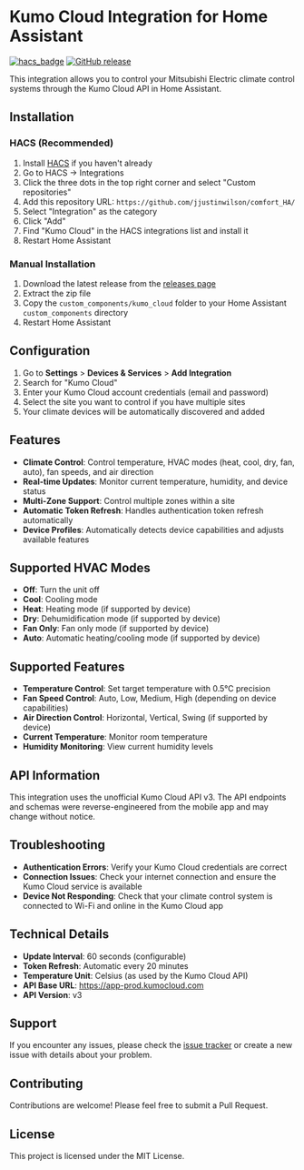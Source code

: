 # Kumo Cloud Integration for Home Assistant

[![hacs_badge](https://img.shields.io/badge/HACS-Custom-orange.svg)](https://github.com/custom-components/hacs)
[![GitHub release](https://img.shields.io/github/release/jjustinwilson/kumo_cloud.svg)](https://github.com/jjustinwilson/kumo_cloud/releases)

This integration allows you to control your Mitsubishi Electric climate control systems through the Kumo Cloud API in Home Assistant.

## Installation

### HACS (Recommended)

1. Install [HACS](https://hacs.xyz/) if you haven't already
2. Go to HACS → Integrations
3. Click the three dots in the top right corner and select "Custom repositories"
4. Add this repository URL: `https://github.com/jjustinwilson/comfort_HA/`
5. Select "Integration" as the category
6. Click "Add"
7. Find "Kumo Cloud" in the HACS integrations list and install it
8. Restart Home Assistant

### Manual Installation

1. Download the latest release from the [releases page](https://github.com/jjustinwilson/comfort_HA/releases)
2. Extract the zip file
3. Copy the `custom_components/kumo_cloud` folder to your Home Assistant `custom_components` directory
4. Restart Home Assistant

## Configuration

1. Go to **Settings** > **Devices & Services** > **Add Integration**
2. Search for "Kumo Cloud"
3. Enter your Kumo Cloud account credentials (email and password)
4. Select the site you want to control if you have multiple sites
5. Your climate devices will be automatically discovered and added

## Features

- **Climate Control**: Control temperature, HVAC modes (heat, cool, dry, fan, auto), fan speeds, and air direction
- **Real-time Updates**: Monitor current temperature, humidity, and device status
- **Multi-Zone Support**: Control multiple zones within a site
- **Automatic Token Refresh**: Handles authentication token refresh automatically
- **Device Profiles**: Automatically detects device capabilities and adjusts available features

## Supported HVAC Modes

- **Off**: Turn the unit off
- **Cool**: Cooling mode
- **Heat**: Heating mode (if supported by device)
- **Dry**: Dehumidification mode (if supported by device)
- **Fan Only**: Fan only mode (if supported by device)
- **Auto**: Automatic heating/cooling mode (if supported by device)

## Supported Features

- **Temperature Control**: Set target temperature with 0.5°C precision
- **Fan Speed Control**: Auto, Low, Medium, High (depending on device capabilities)
- **Air Direction Control**: Horizontal, Vertical, Swing (if supported by device)
- **Current Temperature**: Monitor room temperature
- **Humidity Monitoring**: View current humidity levels

## API Information

This integration uses the unofficial Kumo Cloud API v3. The API endpoints and schemas were reverse-engineered from the mobile app and may change without notice.

## Troubleshooting

- **Authentication Errors**: Verify your Kumo Cloud credentials are correct
- **Connection Issues**: Check your internet connection and ensure the Kumo Cloud service is available
- **Device Not Responding**: Check that your climate control system is connected to Wi-Fi and online in the Kumo Cloud app

## Technical Details

- **Update Interval**: 60 seconds (configurable)
- **Token Refresh**: Automatic every 20 minutes
- **Temperature Unit**: Celsius (as used by the Kumo Cloud API)
- **API Base URL**: https://app-prod.kumocloud.com
- **API Version**: v3

## Support

If you encounter any issues, please check the [issue tracker](https://github.com/jjustinwilson/comfort_HA/issues) or create a new issue with details about your problem.

## Contributing

Contributions are welcome! Please feel free to submit a Pull Request.

## License

This project is licensed under the MIT License. 